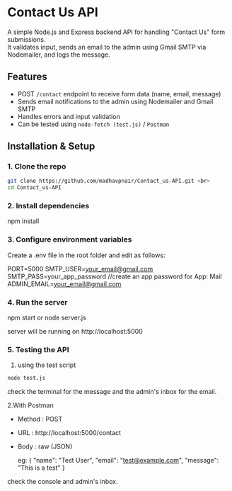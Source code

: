 # Contact Us API

A simple Node.js and Express backend API for handling "Contact Us" form submissions.  
It validates input, sends an email to the admin using Gmail SMTP via Nodemailer, and logs the message.



## Features

- POST `/contact` endpoint to receive form data (name, email, message)
- Sends email notifications to the admin using Nodemailer and Gmail SMTP
- Handles errors and input validation
- Can be tested using `node-fetch (test.js)` / `Postman`



## Installation & Setup

### 1. Clone the repo

```bash
git clone https://github.com/madhavpnair/Contact_us-API.git <br>
cd Contact_us-API
```

### 2. Install dependencies

npm install

### 3. Configure environment variables

Create a .env file in the root folder and edit as follows:

PORT=5000
SMTP_USER=your_email@gmail.com
SMTP_PASS=your_app_password  //create an app password for App: Mail 
ADMIN_EMAIL=your_email@gmail.com 


### 4. Run the server

npm start or node server.js

server will be running on http://localhost:5000



### 5. Testing the API

1. using the test script
```bash
node test.js
```
check the terminal for the message and the admin's inbox for the email.

2.With Postman

- Method : POST
- URL : http://localhost:5000/contact
- Body : raw (JSON)

  eg:
  {
    "name": "Test User",
    "email": "test@example.com",
    "message": "This is a test"
  }

check the console and admin's inbox.
